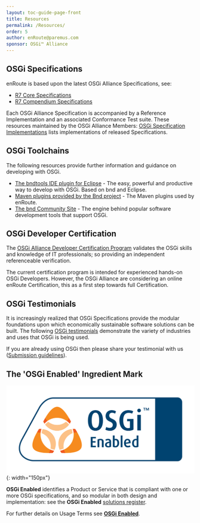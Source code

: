 ```yaml
---
layout: toc-guide-page-front
title: Resources
permalink: /Resources/
order: 5
author: enRoute@paremus.com
sponsor: OSGi™ Alliance
---
```


## OSGi Specifications

enRoute is based upon the latest OSGi Alliance Specifications, see:

* [R7 Core Specifications](https://osgi.org/hudson/job/build.core/lastSuccessfulBuild/artifact/osgi.specs/generated/html/core/index.html)
* [R7 Compendium Specifications](https://osgi.org/hudson/job/build.cmpn/lastSuccessfulBuild/artifact/osgi.specs/generated/html/cmpn/index.html)

Each OSGi Alliance Specification is accompanied by a Reference Implementation and an associated Conformance Test suite. These resources maintained by the OSGi Alliance Members: [OSGi Specification Implementations](https://en.wikipedia.org/wiki/OSGi_Specification_Implementations) lists implementations of released Specifications.


## OSGi Toolchains

The following resources provide further information and guidance on developing with OSGi. 

* [The bndtools IDE plugin for Eclipse](http://bndtools.org) - The easy, powerful and productive way to develop with OSGi. Based on bnd and Eclipse.
* [ Maven plugins provided by the Bnd project](https://github.com/bndtools/bnd/tree/master/maven) - The Maven plugins used by enRoute.  
* [The bnd Community Site](http://bnd.bndtools.org) - The engine behind popular software development tools that support OSGi.


## OSGi Developer Certification

The [OSGi Alliance Developer Certification Program](https://www.osgi.org/osgi-compliance/developer-certification/) validates the OSGi skills and knowledge of IT professionals; so providing an independent referenceable verification.

The current certification program is intended for experienced hands-on OSGi Developers. However, the OSGi Alliance are considering an online enRoute Certification, this as a first step towards full Certification.


## OSGi Testimonials

It is increasingly realized that OSGi Specifications provide the modular foundations upon which economically sustainable software solutions can be built. The following [OSGi testimonials](https://www.osgi.org/about-us/testimonials/) demonstrate the variety of industries and uses that OSGi is being used. 

If you are already using OSGi then please share your testimonial with us ([Submission guidelines](https://www.osgi.org/about-us/testimonials/testimonial-guidelines/)).


## The 'OSGi Enabled' Ingredient Mark

![test](img/OSGiMark_Enabled_RGB.png){: width="150px"}

**OSGi Enabled** identifies a Product or Service that is compliant with one or more OSGi specifications, and so modular in both design and implementation: see the **OSGi Enabled** [solutions register](https://www.osgi.org/osgi-compliance/osgi-enabled/osgi-enabled-products-and-services/).

For further details on Usage Terms see [**OSGi Enabled**](https://www.osgi.org/osgi-compliance/osgi-enabled/get-osgi-enabled/). 
